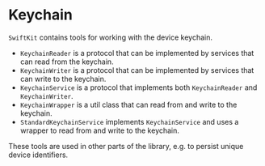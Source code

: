 # Keychain

`SwiftKit` contains tools for working with the device keychain.

* `KeychainReader` is a protocol that can be implemented by services that can read from the keychain.
* `KeychainWriter` is a protocol that can be implemented by services that can write to the keychain.
* `KeychainService` is a protocol that implements both `KeychainReader` and `KeychainWriter`.
* `KeychainWrapper` is a util class that can read from and write to the keychain.
* `StandardKeychainService` implements `KeychainService` and uses a wrapper to read from and write to the keychain.

These tools are used in other parts of the library, e.g. to persist unique device identifiers.
